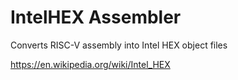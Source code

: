 # IntelHEX Assembler
Converts RISC-V assembly into Intel HEX object files

https://en.wikipedia.org/wiki/Intel_HEX
